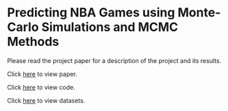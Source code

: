 # Predicting NBA Games using Monte-Carlo Simulations and MCMC Methods
Please read the project paper for a description of the project and its results.  

Click [here](https://github.com/twarnemiagh/Predicting-NBA-Games-using-Monte-Carlo-Simulations-and-MCMC-Methods/blob/main/DUCHEMIN_MEADE_MATH341_FINAL_PROJECT_USCLAP_FINAL.pdf) to view paper.    

Click [here](https://github.com/twarnemiagh/Predicting-NBA-Games-using-Monte-Carlo-Simulations-and-MCMC-Chains/blob/main/Duchemin_Meade_MATH341_Final_Project_Code.ipynb) to view code.  

Click [here](https://github.com/twarnemiagh/Predicting-NBA-Games-using-Monte-Carlo-Simulations-and-MCMC-Chains/tree/main/Datasets) to view datasets.
